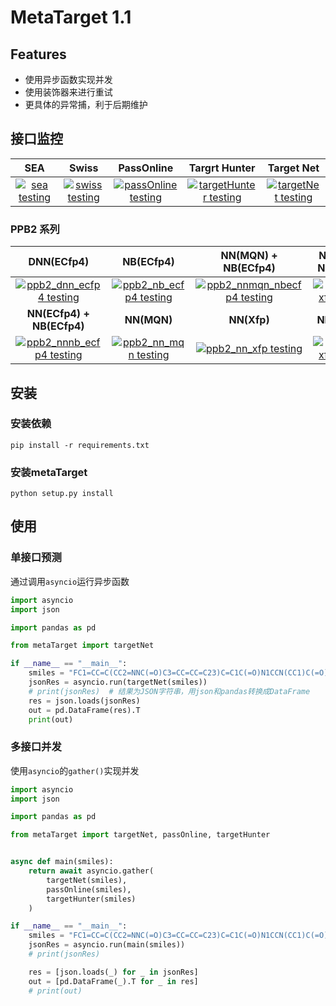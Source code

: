 # MetaTarget 1.1

## Features

- 使用异步函数实现并发
- 使用装饰器来进行重试
- 更具体的异常捕，利于后期维护

## 接口监控

|                             SEA                              |                            Swiss                             |                          PassOnline                          |                        Targrt Hunter                         |                          Target Net                          |
| :----------------------------------------------------------: | :----------------------------------------------------------: | :----------------------------------------------------------: | :----------------------------------------------------------: | :----------------------------------------------------------: |
| [![sea testing](https://github.com/kotori-y/metaTarget/actions/workflows/test_sea.yml/badge.svg)](https://github.com/kotori-y/metaTarget/actions/workflows/test_sea.yml) | [![swiss testing](https://github.com/kotori-y/metaTarget/actions/workflows/test_swiss.yml/badge.svg)](https://github.com/kotori-y/metaTarget/actions/workflows/test_swiss.yml) | [![passOnline testing](https://github.com/kotori-y/metaTarget/actions/workflows/test_passOnline.yml/badge.svg)](https://github.com/kotori-y/metaTarget/actions/workflows/test_passOnline.yml) | [![targetHunter testing](https://github.com/kotori-y/metaTarget/actions/workflows/test_targetHunter.yml/badge.svg)](https://github.com/kotori-y/metaTarget/actions/workflows/test_targetHunter.yml) | [![targetNet testing](https://github.com/kotori-y/metaTarget/actions/workflows/test_targetNet.yml/badge.svg)](https://github.com/kotori-y/metaTarget/actions/workflows/test_targetNet.yml) |

### PPB2 系列

|                          DNN(ECfp4)                          |                          NB(ECfp4)                           |                     NN(MQN) + NB(ECfp4)                      |                     NN(Xfp) + NB(ECfp4)                      |
| :----------------------------------------------------------: | :----------------------------------------------------------: | :----------------------------------------------------------: | :----------------------------------------------------------: |
| [![ppb2_dnn_ecfp4 testing](https://github.com/kotori-y/metaTarget/actions/workflows/test_ppb2_dnn_ecfp4.yml/badge.svg)](https://github.com/kotori-y/metaTarget/actions/workflows/test_ppb2_dnn_ecfp4.yml) | [![ppb2_nb_ecfp4 testing](https://github.com/kotori-y/metaTarget/actions/workflows/test_ppb2_nb_ecfp4.yml/badge.svg)](https://github.com/kotori-y/metaTarget/actions/workflows/test_ppb2_nb_ecfp4.yml) | [![ppb2_nnmqn_nbecfp4 testing](https://github.com/kotori-y/metaTarget/actions/workflows/test_ppb2_nnmqn_nbecfp4.yml/badge.svg)](https://github.com/kotori-y/metaTarget/actions/workflows/test_ppb2_nnmqn_nbecfp4.yml) | [![ppb2_nn_xfp testing](https://github.com/kotori-y/metaTarget/actions/workflows/test_ppb2_nn_xfp.yml/badge.svg)](https://github.com/kotori-y/metaTarget/actions/workflows/test_ppb2_nn_xfp.yml) |
|                  **NN(ECfp4) + NB(ECfp4)**                   |                         **NN(MQN)**                          |                         **NN(Xfp)**                          |                        **NN(ECfp4)**                         |
| [![ppb2_nnnb_ecfp4 testing](https://github.com/kotori-y/metaTarget/actions/workflows/test_ppb2_nnnb_ecfp4.yml/badge.svg)](https://github.com/kotori-y/metaTarget/actions/workflows/test_ppb2_nnnb_ecfp4.yml) | [![ppb2_nn_mqn testing](https://github.com/kotori-y/metaTarget/actions/workflows/test_ppb2_nn_mqn.yml/badge.svg)](https://github.com/kotori-y/metaTarget/actions/workflows/test_ppb2_nn_mqn.yml) | [![ppb2_nn_xfp testing](https://github.com/kotori-y/metaTarget/actions/workflows/test_ppb2_nn_xfp.yml/badge.svg)](https://github.com/kotori-y/metaTarget/actions/workflows/test_ppb2_nn_xfp.yml) | [![ppb2_nn_xfp testing](https://github.com/kotori-y/metaTarget/actions/workflows/test_ppb2_nn_xfp.yml/badge.svg)](https://github.com/kotori-y/metaTarget/actions/workflows/test_ppb2_nn_xfp.yml) |



## 安装

### 安装依赖

```shell
pip install -r requirements.txt
```

### 安装metaTarget

```shell
python setup.py install
```

## 使用

### 单接口预测

通过调用<code>asyncio</code>运行异步函数

```python
import asyncio
import json

import pandas as pd

from metaTarget import targetNet

if __name__ == "__main__":
    smiles = "FC1=CC=C(CC2=NNC(=O)C3=CC=CC=C23)C=C1C(=O)N1CCN(CC1)C(=O)C1CC1"
    jsonRes = asyncio.run(targetNet(smiles))
    # print(jsonRes)  # 结果为JSON字符串，用json和pandas转换成DataFrame
    res = json.loads(jsonRes)
    out = pd.DataFrame(res).T
    print(out)
```

### 多接口并发

使用<code>asyncio</code>的<code>gather()</code>实现并发

```python
import asyncio
import json

import pandas as pd

from metaTarget import targetNet, passOnline, targetHunter


async def main(smiles):
    return await asyncio.gather(
        targetNet(smiles),
        passOnline(smiles),
        targetHunter(smiles)
    )

if __name__ == "__main__":
    smiles = "FC1=CC=C(CC2=NNC(=O)C3=CC=CC=C23)C=C1C(=O)N1CCN(CC1)C(=O)C1CC1"
    jsonRes = asyncio.run(main(smiles))
    # print(jsonRes)

    res = [json.loads(_) for _ in jsonRes]
    out = [pd.DataFrame(_).T for _ in res]
    # print(out)
```

